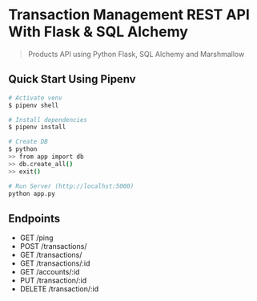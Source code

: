 # Transaction Management REST API With Flask & SQL Alchemy

> Products API using Python Flask, SQL Alchemy and Marshmallow

## Quick Start Using Pipenv

``` bash
# Activate venv
$ pipenv shell

# Install dependencies
$ pipenv install

# Create DB
$ python
>> from app import db
>> db.create_all()
>> exit()

# Run Server (http://localhst:5000)
python app.py
```

## Endpoints

* GET     /ping
* POST    /transactions/
* GET     /transactions/
* GET     /transactions/:id
* GET     /accounts/:id
* PUT     /transaction/:id
* DELETE  /transaction/:id
